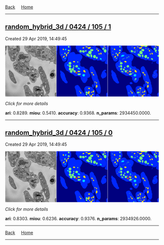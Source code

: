 
[Back](..)&nbsp;&nbsp;&nbsp;&nbsp;&nbsp;[Home](https://leapmanlab.github.io/snapshots)

---

<div class="summary"><a href="1"><h2>random_hybrid_3d / 0424 / 105 / 1</h2></a><p>Created 29 Apr 2019, 14:49:45
</p><a href="1"><img src="1/media/summary.png" align="center"></a><p>
<i>Click for more details</i>
</p></div>

**ari**: 0.8289. **miou**: 0.5410. **accuracy**: 0.9368. **n_params**: 2934450.0000. 

---

<div class="summary"><a href="0"><h2>random_hybrid_3d / 0424 / 105 / 0</h2></a><p>Created 29 Apr 2019, 14:49:45
</p><a href="0"><img src="0/media/summary.png" align="center"></a><p>
<i>Click for more details</i>
</p></div>

**ari**: 0.8303. **miou**: 0.6236. **accuracy**: 0.9376. **n_params**: 2934926.0000. 

---

[Back](..)&nbsp;&nbsp;&nbsp;&nbsp;&nbsp;[Home](https://leapmanlab.github.io/snapshots)

---